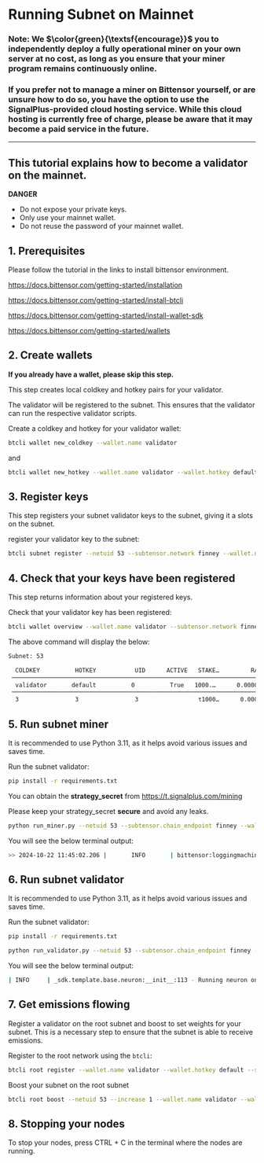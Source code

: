 
# Running Subnet on Mainnet

### Note: We $\color{green}{\textsf{encourage}}$ you to independently deploy a fully operational miner on your own server at no cost, as long as you ensure that your miner program remains continuously online.
### If you prefer not to manage a miner on Bittensor yourself, or are unsure how to do so, you have the option to use the SignalPlus-provided cloud hosting service. While this cloud hosting is currently free of charge, please be aware that it may become a paid service in the future.

---

## This tutorial explains how to become a validator on the mainnet.

**DANGER**
- Do not expose your private keys.
- Only use your mainnet wallet.
- Do not reuse the password of your mainnet wallet.

## 1. Prerequisites

Please follow the tutorial in the links to install bittensor environment. 

https://docs.bittensor.com/getting-started/installation

https://docs.bittensor.com/getting-started/install-btcli

https://docs.bittensor.com/getting-started/install-wallet-sdk

https://docs.bittensor.com/getting-started/wallets


## 2. Create wallets 
**If you already have a wallet, please skip this step.**

This step creates local coldkey and hotkey pairs for your validator.

The validator will be registered to the subnet. This ensures that the validator can run the respective validator scripts.


Create a coldkey and hotkey for your validator wallet:

```bash
btcli wallet new_coldkey --wallet.name validator
```

and

```bash
btcli wallet new_hotkey --wallet.name validator --wallet.hotkey default
```

## 3. Register keys

This step registers your subnet validator keys to the subnet, giving it a slots on the subnet.

register your validator key to the subnet:

```bash
btcli subnet register --netuid 53 --subtensor.network finney --wallet.name validator --wallet.hotkey default
```

## 4. Check that your keys have been registered

This step returns information about your registered keys.

Check that your validator key has been registered:

```bash
btcli wallet overview --wallet.name validator --subtensor.network finney
```

The above command will display the below:

```bash
Subnet: 53

  COLDKEY          HOTKEY           UID      ACTIVE   STAKE…         RANK        TRUST    CONSENSUS    INCENTIVE    DIVIDENDS   EMISSION(…       VTRUST   VPE…   UPDAT…   AXON                 HOTKEY_SS58
 ─────────────────────────────────────────────────────────────────────────────────────────────────────────────────────────────────────────────────────────────────────────────────────────────────────────────
  validator       default          0          True   1000.…      0.00000      0.00000      0.00000      0.00000      0.53239          935      1.00000    *        111   1.1.1.1:8123   5F9KGGQuZa
 ─────────────────────────────────────────────────────────────────────────────────────────────────────────────────────────────────────────────────────────────────────────────────────────────────────────────
  3                3                3                 τ1000…      0.00000      0.00000      0.00000      0.00000      0.53239         ρ935      1.00000    
```


## 5. Run subnet miner

It is recommended to use Python 3.11, as it helps avoid various issues and saves time.

Run the subnet validator:

```bash
pip install -r requirements.txt
```

You can obtain the **strategy_secret** from https://t.signalplus.com/mining

Please keep your strategy_secret **secure** and avoid any leaks.
```bash
python run_miner.py --netuid 53 --subtensor.chain_endpoint finney --wallet.name miner --wallet.hotkey default --axon.port 9100 --logging.debug --env prod --neuron.strategy_secret strategy_secret
```

You will see the below terminal output:

```bash
>> 2024-10-22 11:45:02.206 |       INFO       | bittensor:loggingmachine.py:442 | Running validator Axon([::], 9100, 5F9KGGQuZms7Ph4QfwZp9pMWYaEcpJZc9kbom2ZYk, stopped, ['Synapse']) on network: finney with netuid: 53

```

## 6. Run subnet validator

It is recommended to use Python 3.11, as it helps avoid various issues and saves time.

Run the subnet validator:

```bash
pip install -r requirements.txt
```

```bash
python run_validator.py --netuid 53 --subtensor.chain_endpoint finney --wallet.name validator --wallet.hotkey default --axon.port 9100 --logging.debug --env prod
```

You will see the below terminal output:

```bash
| INFO     | _sdk.template.base.neuron:__init__:113 - Running neuron on subnet: 232 with uid 2 using network: wss://test.finney.opentensor.ai:443/
```


## 7. Get emissions flowing
Register a validator on the root subnet and boost to set weights for your subnet. This is a necessary step to ensure that the subnet is able to receive emissions.

Register to the root network using the `btcli`:

```bash
btcli root register --wallet.name validator --wallet.hotkey default --subtensor.chain_endpoint finney
```

Boost your subnet on the root subnet

```bash
btcli root boost --netuid 53 --increase 1 --wallet.name validator --wallet.hotkey default --subtensor.chain_endpoint finney
```

## 8. Stopping your nodes

To stop your nodes, press CTRL + C in the terminal where the nodes are running.
